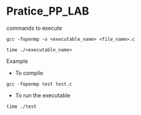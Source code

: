 # Pratice_PP_LAB

commands to execute 
```
gcc -fopenmp -o <executable_name> <file_name>.c
```

```
time ./<executable_name>
```
Example 
- To compile
```
gcc -fopenmp test test.c   
```
- To run the executable  
```
time ./test
```
